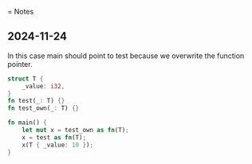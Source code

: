 = Notes

## 2024-11-24

In this case main should point to test because we overwrite the function pointer.

```rust
struct T {
    _value: i32,
}
fn test(_: T) {}
fn test_own(_: T) {}

fn main() {
    let mut x = test_own as fn(T);
    x = test as fn(T);
    x(T { _value: 10 });
}
```

